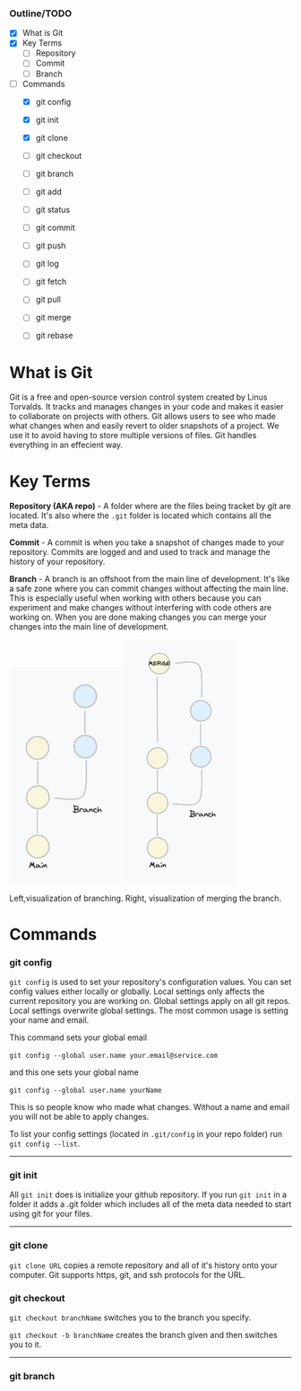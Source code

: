 ### Outline/TODO

- [x] What is Git
- [x] Key Terms
    - [ ] Repository
    - [ ] Commit
    - [ ] Branch
- [ ] Commands
    - [x] git config
    - [x] git init
    - [x] git clone
    - [ ] git checkout
    - [ ] git branch
    - [ ] git add
    - [ ] git status
    - [ ] git commit
    - [ ] git push
    - [ ] git log
    - [ ] git fetch
    - [ ] git pull
    - [ ] git merge
    - [ ] git rebase


# What is Git
Git is a free and open-source version control system created by Linus Torvalds. It tracks and manages changes in your code and makes it easier to collaborate on projects with others. Git allows users to see who made what changes when and easily revert to older snapshots of a project. We use it to avoid having to store multiple versions of files. Git handles everything in an effecient way. 


# Key Terms
**Repository (AKA repo)** - A folder where are the files being tracket by git are located. It's also where the `.git` folder is located which contains all the meta data.

**Commit** - A commit is when you take a snapshot of changes made to your repository. Commits are logged and and used to track and manage the history of your repository.

**Branch** - A branch is an offshoot from the main line of development. It's like a safe zone where you can commit changes without affecting the main line. This is especially useful when working with others because you can experiment and make changes without interfering with code others are working on. When you are done making changes you can merge your changes into the main line of development.

<img src="./media/branch-visual.png" alt="Branch Visual Image" width="200"/>
<img src="./media/branch-merge-visual.png" alt="Branch Merge Visual" width="200"/>

Left,visualization of branching. Right, visualization of merging the branch.

# Commands

### git config
`git config` is used to set your repository's configuration values. You can set config values either locally or globally. Local settings only affects the current repository you are working on. Global settings apply on all git repos. Local settings overwrite global settings. The most common usage is setting your name and email.

This command sets your global email

`git config --global user.name your.email@service.com`

and this one sets your global name

`git config --global user.name yourName`

This is so people know who made what changes. Without a name and email you will not be able to apply changes.

To list your config settings (located in `.git/config` in your repo folder) run `git config --list`.

---
### git init

All `git init` does is initialize your github repository. If you run `git init` in a folder it adds a .git folder which includes all of the meta data needed to start using git for your files.

---
### git clone

`git clone URL` copies a remote repository and all of it's history onto your computer. Git supports https, git, and ssh protocols for the URL.

### git checkout
`git checkout branchName` switches you to the branch you specify.

`git checkout -b branchName` creates the branch given and then switches you to it.

---
### git branch
